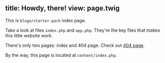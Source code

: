 title: Howdy, there!
view: page.twig
---

This is `bloge/starter-pack` index page.

Take a look at files `index.php` and `app.php`.
They're the key files that makes this little website work.

There's only two pages: index and 404 page. 
Check out [404 page](bla-bla-bla). 

By the way, this page is located at `content/index.php`.